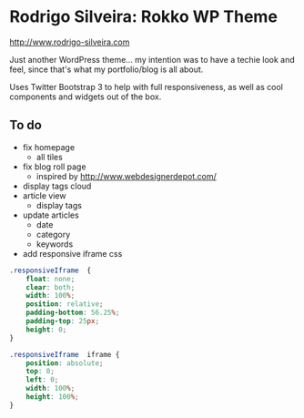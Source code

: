 # Rodrigo Silveira: Rokko WP Theme

http://www.rodrigo-silveira.com

Just another WordPress theme... my intention was to have a techie look and feel, since that's what my portfolio/blog is all about. 

Uses Twitter Bootstrap 3 to help with full responsiveness, as well as cool components and widgets out of the box.

## To do

* fix homepage
   * all tiles
* fix blog roll page
   * inspired by http://www.webdesignerdepot.com/
* display tags cloud
* article view
   * display tags
* update articles
   * date
   * category
   * keywords
* add responsive iframe css
```css
.responsiveIframe  {
    float: none;
    clear: both;
    width: 100%;
    position: relative;
    padding-bottom: 56.25%;
    padding-top: 25px;
    height: 0;
}

.responsiveIframe  iframe {
    position: absolute;
    top: 0;
    left: 0;
    width: 100%;
    height: 100%;
}
```
